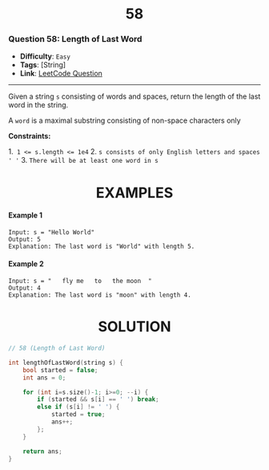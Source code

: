 <h1 align="center">58</h1>

### Question 58: Length of Last Word

-   **Difficulty**: `Easy`
-   **Tags**: [String]
-   **Link**: [LeetCode Question](https://leetcode.com/problems/length-of-last-word/description)

---

Given a string `s` consisting of words and spaces, return the length of the last word in the string.

A `word` is a maximal substring consisting of non-space characters only

**Constraints:**

1.` 1 <= s.length <= 1e4` 2. `s consists of only English letters and spaces ' '` 3. `There will be at least one word in s`

<h1 align="center">EXAMPLES</h1>

#### **Example 1**

```
Input: s = "Hello World"
Output: 5
Explanation: The last word is "World" with length 5.
```

#### **Example 2**

```
Input: s = "   fly me   to   the moon  "
Output: 4
Explanation: The last word is "moon" with length 4.
```

<h1 align="center">SOLUTION</h1>

```cpp
// 58 (Length of Last Word)

int lengthOfLastWord(string s) {
    bool started = false;
    int ans = 0;

    for (int i=s.size()-1; i>=0; --i) {
        if (started && s[i] == ' ') break;
        else if (s[i] != ' ') {
            started = true;
            ans++;
        };
    }

    return ans;
}
```
